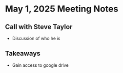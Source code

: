 # May 1, 2025 Meeting Notes

## Call with Steve Taylor

- Discussion of who he is 

## Takeaways

- Gain access to google drive
